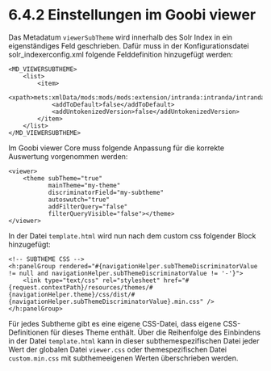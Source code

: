 # 6.4.2 Einstellungen im Goobi viewer

Das Metadatum `viewerSubTheme` wird innerhalb des Solr Index in ein eigenständiges Feld geschrieben. Dafür muss in der Konfigurationsdatei solr\_indexerconfig.xml folgende Felddefinition hinzugefügt werden:

```markup
<MD_VIEWERSUBTHEME>
    <list>
        <item>
            <xpath>mets:xmlData/mods:mods/mods:extension/intranda:intranda/intranda:viewersubtheme</xpath>
            <addToDefault>false</addToDefault>
            <addUntokenizedVersion>false</addUntokenizedVersion>
        </item>
    </list>
</MD_VIEWERSUBTHEME>
```



Im Goobi viewer Core muss folgende Anpassung für die korrekte Auswertung vorgenommen werden:

```markup
<viewer>
    <theme subTheme="true" 
           mainTheme="my-theme" 
           discriminatorField="my-subtheme"
           autoswutch="true"
           addFilterQuery="false"
           filterQueryVisible="false"></theme>
</viewer>
```

In der Datei `template.html` wird nun nach dem custom css folgender Block hinzugefügt:

```markup
<!-- SUBTHEME CSS -->
<h:panelGroup rendered="#{navigationHelper.subThemeDiscriminatorValue != null and navigationHelper.subThemeDiscriminatorValue != '-'}">
    <link type="text/css" rel="stylesheet" href="#{request.contextPath}/resources/themes/#{navigationHelper.theme}/css/dist/#{navigationHelper.subThemeDiscriminatorValue}.min.css" />
</h:panelGroup>

```

Für jedes Subtheme gibt es eine eigene CSS-Datei, dass eigene CSS-Definitionen für dieses Theme enthält. Über die Reihenfolge des Einbindens in der Datei `template.html` kann in dieser subthemespezifischen Datei jeder Wert der globalen Datei `viewer.css` oder themespezifischen Datei `custom.min.css` mit subthemeeigenen Werten überschrieben werden.

